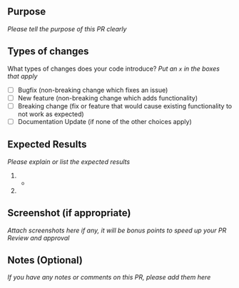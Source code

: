 ## Purpose
_Please tell the purpose of this PR clearly_

## Types of changes
What types of changes does your code introduce?
_Put an `x` in the boxes that apply_
- [ ] Bugfix (non-breaking change which fixes an issue)
- [ ] New feature (non-breaking change which adds functionality)
- [ ] Breaking change (fix or feature that would cause existing functionality to not work as expected)
- [ ] Documentation Update (if none of the other choices apply)

## Expected Results
_Please explain or list the expected results_
1. -
2. 

## Screenshot (if appropriate)
_Attach screenshots here if any, it will be bonus points to speed up your PR Review and approval_

## Notes (Optional)
_If you have any notes or comments on this PR, please add them here_
